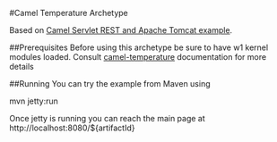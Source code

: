#Camel Temperature Archetype

Based on [Camel Servlet REST and Apache Tomcat example](https://github.com/apache/camel/tree/master/examples/camel-example-servlet-rest-tomcat).

##Prerequisites
Before using this archetype be sure to have w1 kernel modules loaded. Consult [camel-temperature](https://github.com/px3/silverspoon/tree/devel/camel-temperature) documentation for more details

##Running
You can try the example from Maven using

   mvn jetty:run

Once jetty is running you can reach the main page at http://localhost:8080/${artifactId}

